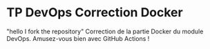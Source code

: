 # TP DevOps Correction Docker
"hello I fork the repository"
Correction de la partie Docker du module DevOps. Amusez-vous bien avec GitHub Actions !
